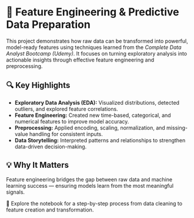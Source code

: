 # 🧠 Feature Engineering & Predictive Data Preparation

This project demonstrates how raw data can be transformed into powerful, model-ready features using techniques learned from the *Complete Data Analyst Bootcamp (Udemy)*. It focuses on turning exploratory analysis into actionable insights through effective feature engineering and preprocessing.

## 🔍 Key Highlights

* **Exploratory Data Analysis (EDA):** Visualized distributions, detected outliers, and explored feature correlations.
* **Feature Engineering:** Created new time-based, categorical, and numerical features to improve model accuracy.
* **Preprocessing:** Applied encoding, scaling, normalization, and missing-value handling for consistent inputs.
* **Data Storytelling:** Interpreted patterns and relationships to strengthen data-driven decision-making.

## 💡 Why It Matters

Feature engineering bridges the gap between raw data and machine learning success — ensuring models learn from the most meaningful signals.

📂 Explore the notebook for a step-by-step process from data cleaning to feature creation and transformation.
